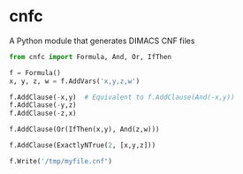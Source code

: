 # cnfc
A Python module that generates DIMACS CNF files

```python
from cnfc import Formula, And, Or, IfThen

f = Formula()
x, y, z, w = f.AddVars('x,y,z,w')

f.AddClause(-x,y)  # Equivalent to f.AddClause(And(-x,y))
f.AddClause(-y,z)
f.AddClause(-z,x)

f.AddClause(Or(IfThen(x,y), And(z,w)))

f.AddClause(ExactlyNTrue(2, [x,y,z]))

f.Write('/tmp/myfile.cnf')
```